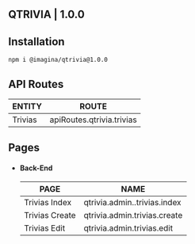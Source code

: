 ## QTRIVIA  | 1.0.0

## Installation

`` npm i @imagina/qtrivia@1.0.0 ``

## API Routes

| ENTITY  | ROUTE |
| ------------- | ------------- |
| Trivias | apiRoutes.qtrivia.trivias |


## Pages

- #### Back-End

  | PAGE | NAME |
  | ------------- | ------------- |
  | Trivias Index | qtrivia.admin..trivias.index |
  | Trivias Create | qtrivia.admin.trivias.create |
  | Trivias Edit | qtrivia.admin.trivias.edit |
  
